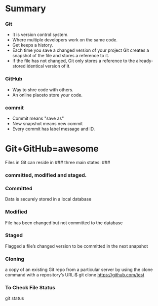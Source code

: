 # Summary #

### Git ### 
- It is version control system.
- Where multiple developers work on the same code.
- Get keeps a history.
- Each time you save a changed version of your project Git creates a snapshot of the file and stores a reference to it.
- If the file has not changed, Git only stores a reference to the already-stored identical version of it.
### GitHub ###
- Way to shre code with others.
- An online placeto store your code.
### commit ###
- Commit means "save as"
- New snapshot means new commit
- Every commit has label message and ID.
# Git+GitHub=awesome #

Files in Git can reside in ### three main states: ### 
### committed, modified and staged. ###

### Committed ###
Data is securely stored in a local database

### Modified ###
File has been changed but not committed to the database

### Staged ###
Flagged a file’s changed version to be committed in the next snapshot

 ### Cloning ###
 a copy of an existing Git repo from a particular server by using the clone command with a repository’s URL:$ git clone https://github.com/test
### To Check File Status ###
git status
